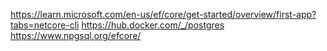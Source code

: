 https://learn.microsoft.com/en-us/ef/core/get-started/overview/first-app?tabs=netcore-cli
https://hub.docker.com/_/postgres
https://www.npgsql.org/efcore/